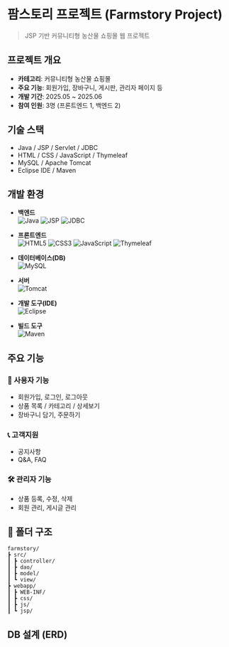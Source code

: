 # 팜스토리 프로젝트 (Farmstory Project)
> JSP 기반 커뮤니티형 농산물 쇼핑몰 웹 프로젝트

## 프로젝트 개요

- **카테고리**: 커뮤니티형 농산물 쇼핑몰
- **주요 기능**: 회원가입, 장바구니, 게시판, 관리자 페이지 등
- **개발 기간**: 2025.05 ~ 2025.06
- **참여 인원**: 3명 (프론트엔드 1, 백엔드 2)



## 기술 스택

- Java / JSP / Servlet / JDBC  
- HTML / CSS / JavaScript / Thymeleaf  
- MySQL / Apache Tomcat  
- Eclipse IDE / Maven


## 개발 환경

- **백엔드**  
  <img src="https://img.shields.io/badge/Java-007396?style=flat-square&logo=Java&logoColor=white" alt="Java">
  <img src="https://img.shields.io/badge/JSP-E34F26?style=flat-square&logo=java&logoColor=white" alt="JSP">
  <img src="https://img.shields.io/badge/JDBC-00618A?style=flat-square&logoColor=white" alt="JDBC">

- **프론트엔드**  
  <img src="https://img.shields.io/badge/HTML5-E34F26?style=flat-square&logo=html5&logoColor=white" alt="HTML5">
  <img src="https://img.shields.io/badge/CSS3-1572B6?style=flat-square&logo=css3&logoColor=white" alt="CSS3">
  <img src="https://img.shields.io/badge/JavaScript-F7DF1E?style=flat-square&logo=JavaScript&logoColor=black" alt="JavaScript">
  <img src="https://img.shields.io/badge/Thymeleaf-005F0F?style=flat-square&logo=Thymeleaf&logoColor=white" alt="Thymeleaf">

- **데이터베이스(DB)**  
  <img src="https://img.shields.io/badge/MySQL-4479A1?style=flat-square&logo=MySQL&logoColor=white" alt="MySQL">

- **서버**  
  <img src="https://img.shields.io/badge/Tomcat-F8DC75?style=flat-square&logo=Apache-Tomcat&logoColor=black" alt="Tomcat">

- **개발 도구(IDE)**  
  <img src="https://img.shields.io/badge/Eclipse-2C2255?style=flat-square&logo=Eclipse&logoColor=white" alt="Eclipse">

- **빌드 도구**  
  <img src="https://img.shields.io/badge/Maven-C71A36?style=flat-square&logo=Apache-Maven&logoColor=white" alt="Maven">


## 주요 기능

### 👤 사용자 기능
- 회원가입, 로그인, 로그아웃
- 상품 목록 / 카테고리 / 상세보기
- 장바구니 담기, 주문하기

### 📞 고객지원
- 공지사항
- Q&A, FAQ

### 🛠 관리자 기능
- 상품 등록, 수정, 삭제
- 회원 관리, 게시글 관리


## 📁 폴더 구조
```
farmstory/
┣ src/
┃ ┣ controller/
┃ ┣ dao/
┃ ┣ model/
┃ ┗ view/
┣ webapp/
┃ ┣ WEB-INF/
┃ ┣ css/
┃ ┣ js/
┃ ┗ jsp/
```


## DB 설계 (ERD)



